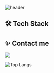![header](https://capsule-render.vercel.app/api?type=venom&color=gradient&height=200&section=header&text=Yejin's%20GitHub&fontSize=60)

<!--
**yejinsohn/yejinsohn** is a ✨ _special_ ✨ repository because its `README.md` (this file) appears on your GitHub profile.

Here are some ideas to get you started:

- 🔭 I’m currently working on ...
- 🌱 I’m currently learning ...
- 👯 I’m looking to collaborate on ...
- 🤔 I’m looking for help with ...
- 💬 Ask me about ...
- 📫 How to reach me: ...
- 😄 Pronouns: ...
- ⚡ Fun fact: ...
-->

<h2>🛠️ Tech Stack </h2>


<h2>✨ Contact me</h2>
<a href="mailto:sonyejin2449@gmail.com"><img src="https://img.shields.io/badge/Gmail-EA4335?style=flat&logo=Gmail&logoColor=white&link=mailto:sonyejin2449@gmail.com"/></a>

<!-- 
![Anurag's GitHub stats](https://github-readme-stats.vercel.app/api?username=yejinsohn&show_icons=true&theme=radical)
-->
![Top Langs](https://github-readme-stats.vercel.app/api/top-langs/?username=yejinsohn&layout=compact)
